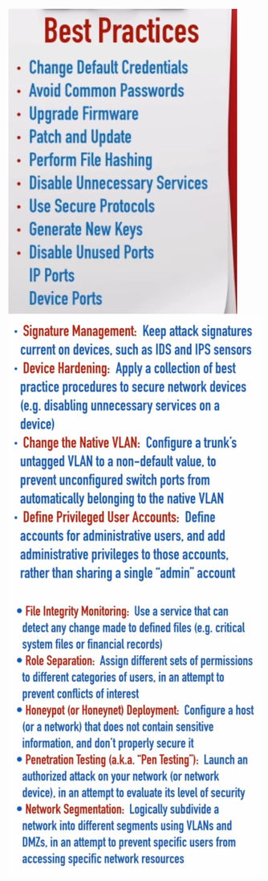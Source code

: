<link rel="stylesheet" type="text/css" href="..\..\markcss.css">

![](2023-03-12-18-20-04.png)
![](2023-03-12-18-20-33.png)
![](2023-03-12-18-20-51.png)
